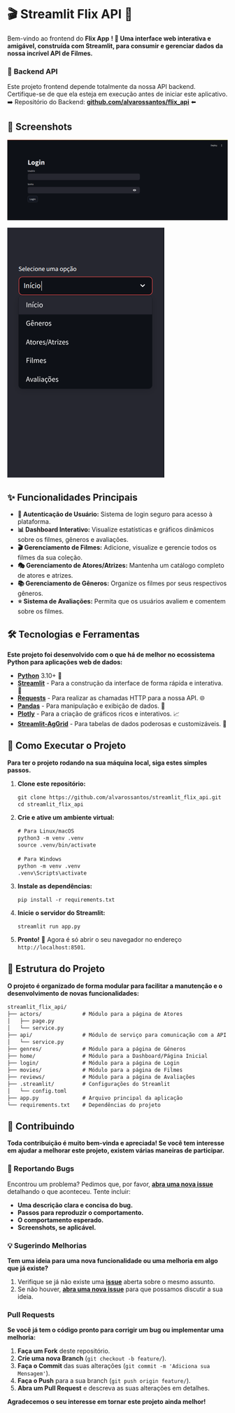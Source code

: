 # 🎬 Streamlit Flix API 🚀

Bem-vindo ao frontend do **Flix App** **! 🌟 Uma interface web interativa e amigável, construída com Streamlit, para consumir e gerenciar dados da nossa incrível API de Filmes.**

### 🔗 **Backend API**

Este projeto frontend depende totalmente da nossa API backend. Certifique-se de que ela esteja em execução antes de iniciar este aplicativo.
➡️ Repositório do Backend: [**github.com/alvarossantos/flix_api**](https://github.com/alvarossantos/flix_api "null") ⬅️

## 📸 Screenshots

![Tela de Login da aplicação Streamlit](./images/login.png)

![Dashboard Principal da aplicação Streamlit](./images/dashboard.png)

## ✨ Funcionalidades Principais

* **🔐 Autenticação de Usuário:** Sistema de login seguro para acesso à plataforma.
* **📊 Dashboard Interativo:** Visualize estatísticas e gráficos dinâmicos sobre os filmes, gêneros e avaliações.
* **🎬 Gerenciamento de Filmes:** Adicione, visualize e gerencie todos os filmes da sua coleção.
* **🎭 Gerenciamento de Atores/Atrizes:** Mantenha um catálogo completo de atores e atrizes.
* **📚 Gerenciamento de Gêneros:** Organize os filmes por seus respectivos gêneros.
* **⭐ Sistema de Avaliações:** Permita que os usuários avaliem e comentem sobre os filmes.

## 🛠️ Tecnologias e Ferramentas

**Este projeto foi desenvolvido com o que há de melhor no ecossistema Python para aplicações web de dados:**

* [**Python**](https://www.python.org/ "null") 3.10+ 🐍
* [**Streamlit**](https://streamlit.io/ "null") - Para a construção da interface de forma rápida e interativa. 🎈
* [**Requests**](https://requests.readthedocs.io/en/latest/ "null") - Para realizar as chamadas HTTP para a nossa API. 🌐
* [**Pandas**](https://pandas.pydata.org/ "null") - Para manipulação e exibição de dados. 🐼
* [**Plotly**](https://plotly.com/python/ "null") - Para a criação de gráficos ricos e interativos. 📈
* [**Streamlit-AgGrid**](https://github.com/PablocFonseca/streamlit-aggrid "null") - Para tabelas de dados poderosas e customizáveis. 📜

## 🚀 Como Executar o Projeto

**Para ter o projeto rodando na sua máquina local, siga estes simples passos.**

1. **Clone este repositório:**
   ```
   git clone https://github.com/alvarossantos/streamlit_flix_api.git
   cd streamlit_flix_api

   ```
2. **Crie e ative um ambiente virtual:**
   ```
   # Para Linux/macOS
   python3 -m venv .venv
   source .venv/bin/activate

   # Para Windows
   python -m venv .venv
   .venv\Scripts\activate

   ```
3. **Instale as dependências:**
   ```
   pip install -r requirements.txt

   ```
4. **Inicie o servidor do Streamlit:**
   ```
   streamlit run app.py

   ```
5. **Pronto!** 🤩 Agora é só abrir o seu navegador no endereço `http://localhost:8501`.

## 📂 Estrutura do Projeto

**O projeto é organizado de forma modular para facilitar a manutenção e o desenvolvimento de novas funcionalidades:**

```
streamlit_flix_api/
├── actors/             # Módulo para a página de Atores
│   ├── page.py
│   └── service.py
├── api/                # Módulo de serviço para comunicação com a API
│   └── service.py
├── genres/             # Módulo para a página de Gêneros
├── home/               # Módulo para a Dashboard/Página Inicial
├── login/              # Módulo para a página de Login
├── movies/             # Módulo para a página de Filmes
├── reviews/            # Módulo para a página de Avaliações
├── .streamlit/         # Configurações do Streamlit
│   └── config.toml
├── app.py              # Arquivo principal da aplicação
└── requirements.txt    # Dependências do projeto

```

## 🤝 Contribuindo

**Toda contribuição é muito bem-vinda e apreciada! Se você tem interesse em ajudar a melhorar este projeto, existem várias maneiras de participar.**

### 🐛 Reportando Bugs

Encontrou um problema? Pedimos que, por favor, [**abra uma nova issue**](https://www.google.com/search?q=https://github.com/alvarossantos/streamlit_flix_api/issues "null") detalhando o que aconteceu. Tente incluir:

* **Uma descrição clara e concisa do bug.**
* **Passos para reproduzir o comportamento.**
* **O comportamento esperado.**
* **Screenshots, se aplicável.**

### 💡 Sugerindo Melhorias

**Tem uma ideia para uma nova funcionalidade ou uma melhoria em algo que já existe?**

1. Verifique se já não existe uma [**issue**](https://www.google.com/search?q=https://github.com/alvarossantos/streamlit_flix_api/issues "null") aberta sobre o mesmo assunto.
2. Se não houver, [**abra uma nova issue**](https://www.google.com/search?q=https://github.com/alvarossantos/streamlit_flix_api/issues "null") para que possamos discutir a sua ideia.

### Pull Requests

**Se você já tem o código pronto para corrigir um bug ou implementar uma melhoria:**

1. **Faça um Fork** deste repositório.
2. **Crie uma nova Branch** (`git checkout -b feature/`).
3. **Faça o Commit** das suas alterações (`git commit -m 'Adiciona sua Mensagem'`).
4. **Faça o Push** para a sua branch (`git push origin feature/`).
5. **Abra um Pull Request** e descreva as suas alterações em detalhes.

**Agradecemos o seu interesse em tornar este projeto ainda melhor!**
